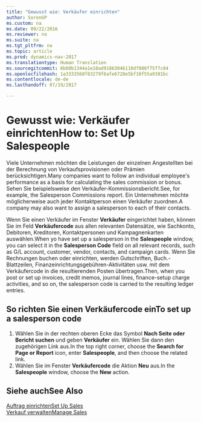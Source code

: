 ```yaml
---
title: "Gewusst wie: Verkäufer einrichten"
author: SorenGP
ms.custom: na
ms.date: 09/22/2016
ms.reviewer: na
ms.suite: na
ms.tgt_pltfrm: na
ms.topic: article
ms.prod: dynamics-nav-2017
ms.translationtype: Human Translation
ms.sourcegitcommit: 6b60b1344a1e18ad91863046110df880f75f7c04
ms.openlocfilehash: 1a3333568f83279f6afe6728e5bf10f55a9381bc
ms.contentlocale: de-de
ms.lasthandoff: 07/19/2017

---
```


# <a name="how-to-set-up-salespeople"></a><span data-ttu-id="aada7-102">Gewusst wie: Verkäufer einrichten</span><span class="sxs-lookup"><span data-stu-id="aada7-102">How to: Set Up Salespeople</span></span>
<span data-ttu-id="aada7-103">Viele Unternehmen möchten die Leistungen der einzelnen Angestellten bei der Berechnung von Verkaufsprovisionen oder Prämien berücksichtigen.</span><span class="sxs-lookup"><span data-stu-id="aada7-103">Many companies want to follow an individual employee's performance as a basis for calculating the sales commission or bonus.</span></span> <span data-ttu-id="aada7-104">Sehen Sie beispielsweise den Verkäufer-Kommissionsbericht.</span><span class="sxs-lookup"><span data-stu-id="aada7-104">See, for example, the Salesperson Commissions report.</span></span> <span data-ttu-id="aada7-105">Ein Unternehmen möchte möglicherweise auch jeder Kontaktperson einen Verkäufer zuordnen.</span><span class="sxs-lookup"><span data-stu-id="aada7-105">A company may also want to assign a salesperson to each of their contacts.</span></span>

<span data-ttu-id="aada7-106">Wenn Sie einen Verkäufer im Fenster **Verkäufer** eingerichtet haben, können Sie im Feld **Verkäufercode** aus allen relevanten Datensätze, wie Sachkonto, Debitoren, Kreditoren, Kontaktpersonen und Kampagnenkarten auswählen.</span><span class="sxs-lookup"><span data-stu-id="aada7-106">When yo have set up a salesperson in the **Salespeople** window, you can select it in the **Salesperson Code** field on all relevant records, such as G/L account, customer, vendor, contacts, and campaign cards.</span></span> <span data-ttu-id="aada7-107">Wenn Sie Rechnungen buchen oder einrichten, werden Gutschriften, Buch.-Blattzeilen, Finanzeinrichtungsgebühren-Aktivitäten usw. mit dem Verkäufercode in die resultierenden Posten übertragen.</span><span class="sxs-lookup"><span data-stu-id="aada7-107">Then, when you post or set up invoices, credit memos, journal lines, finance-setup charge activities, and so on, the salesperson code is carried to the resulting ledger entries.</span></span>

## <a name="to-set-up-a-salesperson-code"></a><span data-ttu-id="aada7-108">So richten Sie einen Verkäufercode ein</span><span class="sxs-lookup"><span data-stu-id="aada7-108">To set up a salesperson code</span></span>
1. <span data-ttu-id="aada7-109">Wählen Sie in der rechten oberen Ecke das Symbol **Nach Seite oder Bericht suchen** und geben **Verkäufer** ein. Wählen Sie dann den zugehörigen Link aus.</span><span class="sxs-lookup"><span data-stu-id="aada7-109">In the top right corner, choose the **Search for Page or Report** icon, enter **Salespeople**, and then choose the related link.</span></span>
2. <span data-ttu-id="aada7-110">Wählen Sie im Fenster **Verkäufercode** die Aktion **Neu** aus.</span><span class="sxs-lookup"><span data-stu-id="aada7-110">In the **Salespeople** window, choose the **New** action.</span></span>

## <a name="see-also"></a><span data-ttu-id="aada7-111">Siehe auch</span><span class="sxs-lookup"><span data-stu-id="aada7-111">See Also</span></span>  
[<span data-ttu-id="aada7-112">Auftrag einrichten</span><span class="sxs-lookup"><span data-stu-id="aada7-112">Set Up Sales</span></span>](sales-setup-sales.md)  
[<span data-ttu-id="aada7-113">Verkauf verwalten</span><span class="sxs-lookup"><span data-stu-id="aada7-113">Manage Sales</span></span>](sales-manage-sales.md)

